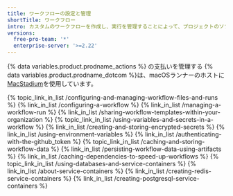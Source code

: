 ```yaml
---
title: ワークフローの設定と管理
shortTitle: ワークフロー
intro: カスタムのワークフローを作成し、実行を管理することによって、プロジェクトのソフトウェア開発ライフサイクスのプロセスをコントロールできます。
versions:
  free-pro-team: '*'
  enterprise-server: '>=2.22'
---
```


{% data variables.product.prodname_actions %} の支払いを管理する
{% data variables.product.prodname_dotcom %}は、macOSランナーのホストに[MacStadium](https://www.macstadium.com/)を使用しています。

{% topic_link_in_list /configuring-and-managing-workflow-files-and-runs %}
  {% link_in_list /configuring-a-workflow %}
  {% link_in_list /managing-a-workflow-run %}
  {% link_in_list /sharing-workflow-templates-within-your-organization %}
{% topic_link_in_list /using-variables-and-secrets-in-a-workflow %}
  {% link_in_list /creating-and-storing-encrypted-secrets %}
  {% link_in_list /using-environment-variables %}
  {% link_in_list /authenticating-with-the-github_token %}
{% topic_link_in_list /caching-and-storing-workflow-data %}
  {% link_in_list /persisting-workflow-data-using-artifacts %}
  {% link_in_list /caching-dependencies-to-speed-up-workflows %}
{% topic_link_in_list /using-databases-and-service-containers %}
  {% link_in_list /about-service-containers %}
  {% link_in_list /creating-redis-service-containers %}
  {% link_in_list /creating-postgresql-service-containers %}  
